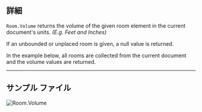 ## 詳細
`Room.Volume` returns the volume of the given room element in the current document's units. _(E.g. Feet and Inches)_

If an unbounded or unplaced room is given, a null value is returned.

In the example below, all rooms are collected from the current document and the volume values are returned.
___
## サンプル ファイル

![Room.Volume](./Revit.Elements.Room.Volume_img.jpg)

